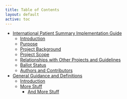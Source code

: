 ```yaml
---
title: Table of Contents
layout: default
active: toc
---
```


<!-- sidebar-wrapper  put your TOC here. like example below...-->

<div>
  <ul>
    <li><a href="index.html">International Patient Summary Implementation Guide</a>    <ul>
        <li><a href="index.html#introduction" id="markdown-toc-introduction">Introduction</a></li>
        <li><a href="index.html#purpose" id="markdown-toc-purpose">Purpose</a></li>
        <li><a href="index.html#project-background" id="markdown-toc-project-background">Project Background</a></li>
        <li><a href="index.html#project-scope" id="markdown-toc-project-scope">Project Scope</a></li>
        <li><a href="index.html#relationships-with-other-projects-and-guidelines" id="markdown-toc-relationships-with-other-projects-and-guidelines">Relationships with Other Projects and Guidelines</a></li>
        <li><a href="index.html#ballot-status" id="markdown-toc-ballot-status">Ballot Status</a></li>
        <li><a href="index.html#authors-and-contributors" id="markdown-toc-authors-and-contributors">Authors and Contributors</a></li>
      </ul>
    </li>
    <li><a href="guidance.html" id="markdown-toc-general-guidance-and-definitions">General Guidance and Definitions</a>    <ul>
    <li><a href="guidance.html#introduction" id="markdown-toc-introduction">Introduction</a></li>
    <li><a href="guidance.html#more-stuff" id="markdown-toc-more-stuff">More Stuff</a>        <ul>
        <li><a href="guidance.html#and-more-stuff" id="markdown-toc-and-more-stuff">And More Stuff</a></li>
      </ul>
    </li>
  </ul>
</li>
   </ul>
</div>
